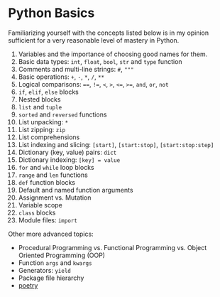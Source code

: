 # Python Basics
Familiarizing yourself with the concepts listed below is in my opinion sufficient for a very reasonable level of mastery in Python.

1. Variables and the importance of choosing good names for them.
2. Basic data types: `int`, `float`, `bool`, `str` and `type` function
3. Comments and multi-line strings: `#`, `"""`
4. Basic operations: `+`, `-`, `*`, `/`, `**`
5. Logical comparisons: `==`, `!=`, `<`, `>`, `<=`, `>=`, `and`, `or`, `not`
6. `if`, `elif`, `else` blocks
7. Nested blocks
8. `list` and `tuple`
9. `sorted` and `reversed` functions
10. List unpacking: `*`
11. List zipping: `zip`
12. List comprehensions
13. List indexing and slicing: `[start]`, `[start:stop]`, `[start:stop:step]`
14. Dictionary (key, value) pairs: `dict`
15. Dictionary indexing: `[key] = value`
16. `for` and `while` loop blocks
17. `range` and `len` functions
18. `def` function blocks
19. Default and named function arguments
20. Assignment vs. Mutation
21. Variable scope
22. `class` blocks
23. Module files: `import`

Other more advanced topics:

- Procedural Programming vs. Functional Programming vs. Object Oriented Programming (OOP)
- Function `args` and `kwargs`
- Generators: `yield`
- Package file hierarchy
- [poetry](https://python-poetry.org)
